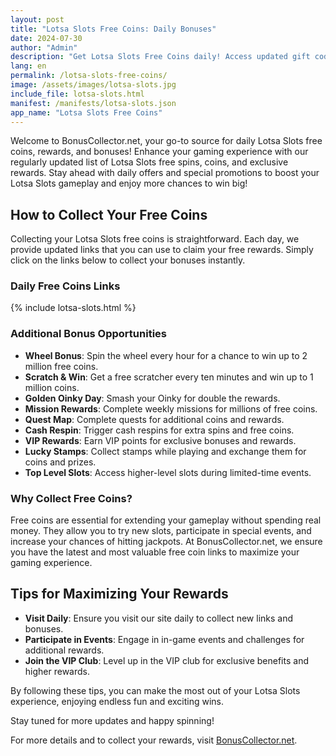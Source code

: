 ```yaml
---
layout: post
title: "Lotsa Slots Free Coins: Daily Bonuses"
date: 2024-07-30
author: "Admin"
description: "Get Lotsa Slots Free Coins daily! Access updated gift codes and free coin links to boost your gameplay. Claim your rewards now and spin to win big!"
lang: en
permalink: /lotsa-slots-free-coins/
image: /assets/images/lotsa-slots.jpg
include_file: lotsa-slots.html
manifest: /manifests/lotsa-slots.json
app_name: "Lotsa Slots Free Coins"
---
```


Welcome to BonusCollector.net, your go-to source for daily Lotsa Slots free coins, rewards, and bonuses! Enhance your gaming experience with our regularly updated list of Lotsa Slots free spins, coins, and exclusive rewards. Stay ahead with daily offers and special promotions to boost your Lotsa Slots gameplay and enjoy more chances to win big!

## How to Collect Your Free Coins

Collecting your Lotsa Slots free coins is straightforward. Each day, we provide updated links that you can use to claim your free rewards. Simply click on the links below to collect your bonuses instantly.

### Daily Free Coins Links

{% include lotsa-slots.html %}

### Additional Bonus Opportunities

- **Wheel Bonus**: Spin the wheel every hour for a chance to win up to 2 million free coins.
- **Scratch & Win**: Get a free scratcher every ten minutes and win up to 1 million coins.
- **Golden Oinky Day**: Smash your Oinky for double the rewards.
- **Mission Rewards**: Complete weekly missions for millions of free coins.
- **Quest Map**: Complete quests for additional coins and rewards.
- **Cash Respin**: Trigger cash respins for extra spins and free coins.
- **VIP Rewards**: Earn VIP points for exclusive bonuses and rewards.
- **Lucky Stamps**: Collect stamps while playing and exchange them for coins and prizes.
- **Top Level Slots**: Access higher-level slots during limited-time events.

### Why Collect Free Coins?

Free coins are essential for extending your gameplay without spending real money. They allow you to try new slots, participate in special events, and increase your chances of hitting jackpots. At BonusCollector.net, we ensure you have the latest and most valuable free coin links to maximize your gaming experience.

## Tips for Maximizing Your Rewards

- **Visit Daily**: Ensure you visit our site daily to collect new links and bonuses.
- **Participate in Events**: Engage in in-game events and challenges for additional rewards.
- **Join the VIP Club**: Level up in the VIP club for exclusive benefits and higher rewards.

By following these tips, you can make the most out of your Lotsa Slots experience, enjoying endless fun and exciting wins.

Stay tuned for more updates and happy spinning!

For more details and to collect your rewards, visit [BonusCollector.net](https://bonuscollector.net/).